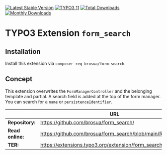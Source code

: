[![Latest Stable Version](https://poser.pugx.org/brosua/form-search/v/stable)](https://extensions.typo3.org/extension/form_search/)
[![TYPO3 11](https://img.shields.io/badge/TYPO3-11-orange.svg?style=flat-square)](https://get.typo3.org/version/11)
[![Total Downloads](https://poser.pugx.org/brosua/form-search/d/total)](https://packagist.org/packages/brosua/form-search)
[![Monthly Downloads](https://poser.pugx.org/brosua/form-search/d/monthly)](https://packagist.org/packages/brosua/form-search)

# TYPO3 Extension `form_search`

## Installation
Install this extension via `composer req brosua/form-search`.

## Concept
This extension overwrites the `FormManagerController` and the belonging template and partial.
A search field is added at the top of the form manager. You can search for a `name` or `persistenceIdentifier`.

|                  | URL                                                           |
|------------------|---------------------------------------------------------------|
| **Repository:**  | https://github.com/brosua/form_search/                        |
| **Read online:** | https://github.com/brosua/form_search/blob/main/README.md     |
| **TER:**         | https://extensions.typo3.org/extension/form_search/           |
